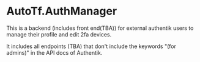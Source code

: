 # AutoTf.AuthManager

This is a backend (includes front end(TBA)) for external authentik users to manage their profile and edit 2fa devices.

It includes all endpoints (TBA) that don't include the keywords "(for admins)" in the API docs of Authentik.